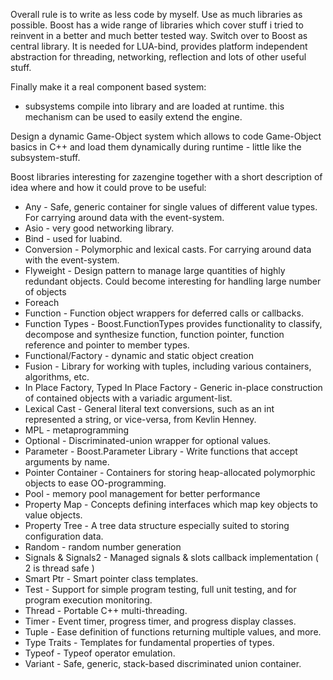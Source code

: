 Overall rule is to write as less code by myself. Use as much libraries as possible. Boost has a wide range of libraries which cover stuff i tried to reinvent in a better and much better tested way. Switch over to Boost as central library. It is needed for LUA-bind, provides platform independent abstraction for threading, networking, reflection and lots of other useful stuff.

Finally make it a real component based system:
  * subsystems compile into library and are loaded at runtime. this mechanism can be used to easily extend the engine.

Design a dynamic Game-Object system which allows to code Game-Object basics in C++ and load them dynamically during runtime - little like the subsystem-stuff.

Boost libraries interesting for zazengine together with a short description of idea where and how it could prove to be useful:
  * Any - Safe, generic container for single values of different value types. For carrying around data with the event-system.
  * Asio - very good networking library.
  * Bind - used for luabind.
  * Conversion - Polymorphic and lexical casts. For carrying around data with the event-system.
  * Flyweight - Design pattern to manage large quantities of highly redundant objects. Could become interesting for handling large number of objects
  * Foreach
  * Function - Function object wrappers for deferred calls or callbacks.
  * Function Types - Boost.FunctionTypes provides functionality to classify, decompose and synthesize function, function pointer, function reference and pointer to member types.
  * Functional/Factory - dynamic and static object creation
  * Fusion - Library for working with tuples, including various containers, algorithms, etc.
  * In Place Factory, Typed In Place Factory - Generic in-place construction of contained objects with a variadic argument-list.
  * Lexical Cast - General literal text conversions, such as an int represented a string, or vice-versa, from Kevlin Henney.
  * MPL - metaprogramming
  * Optional - Discriminated-union wrapper for optional values.
  * Parameter - Boost.Parameter Library - Write functions that accept arguments by name.
  * Pointer Container - Containers for storing heap-allocated polymorphic objects to ease OO-programming.
  * Pool - memory pool management for better performance
  * Property Map - Concepts defining interfaces which map key objects to value objects.
  * Property Tree - A tree data structure especially suited to storing configuration data.
  * Random - random number generation
  * Signals & Signals2 - Managed signals & slots callback implementation ( 2 is thread safe )
  * Smart Ptr - Smart pointer class templates.
  * Test - Support for simple program testing, full unit testing, and for program execution monitoring.
  * Thread - Portable C++ multi-threading.
  * Timer - Event timer, progress timer, and progress display classes.
  * Tuple - Ease definition of functions returning multiple values, and more.
  * Type Traits - Templates for fundamental properties of types.
  * Typeof - Typeof operator emulation.
  * Variant - Safe, generic, stack-based discriminated union container.